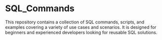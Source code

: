 # SQL_Commands
This repository contains a collection of SQL commands, scripts, and examples covering a variety of use cases and scenarios. It is designed for beginners and experienced developers looking for reusable SQL solutions.
